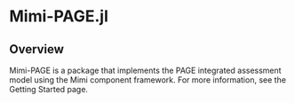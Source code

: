 # Mimi-PAGE.jl

## Overview

Mimi-PAGE is a package that implements the PAGE integrated assessment model using the Mimi component framework. For more information, see the Getting Started page.
